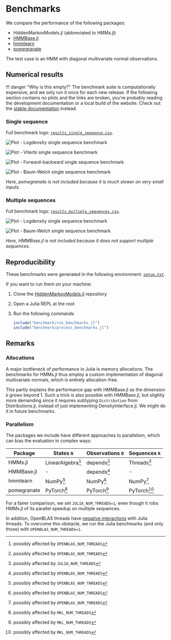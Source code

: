 # Benchmarks

We compare the performance of the following packages:

- HiddenMarkovModels.jl (abbreviated to HMMs.jl)
- [HMMBase.jl](https://github.com/maxmouchet/HMMBase.jl)
- [hmmlearn](https://github.com/hmmlearn/hmmlearn)
- [pomegranate](https://github.com/jmschrei/pomegranate)

The test case is an HMM with diagonal multivariate normal observations.

## Numerical results

!!! danger "Why is this empty?"
      The benchmark suite is computationally expensive, and we only run it once for each new release. If the following section contains no plots and the links are broken, you're probably reading the development documentation or a local build of the website. Check out the [stable documentation](https://gdalle.github.io/HiddenMarkovModels.jl/stable/) instead.

### Single sequence

Full benchmark logs: [`results_single_sequence.csv`](./assets/benchmark/results/results_single_sequence.csv).

![Plot - Logdensity single sequence benchmark](./assets/benchmark/plots/benchmark_single_sequence_logdensity.svg)

![Plot - Viterbi single sequence benchmark](./assets/benchmark/plots/benchmark_single_sequence_viterbi.svg)

![Plot - Forward-backward single sequence benchmark](./assets/benchmark/plots/benchmark_single_sequence_forward_backward.svg)

![Plot - Baum-Welch single sequence benchmark](./assets/benchmark/plots/benchmark_single_sequence_baum_welch.svg)

_Here, pomegranate is not included because it is much slower on very small inputs._

### Multiple sequences

Full benchmark logs: [`results_multiple_sequences.csv`](./assets/benchmark/results/results_multiple_sequences.csv).

![Plot - Logdensity single sequence benchmark](./assets/benchmark/plots/benchmark_multiple_sequences_logdensity.svg)

![Plot - Baum-Welch single sequence benchmark](./assets/benchmark/plots/benchmark_multiple_sequences_baum_welch.svg)

_Here, HMMBase.jl is not included because it does not support multiple sequences._

## Reproducibility

These benchmarks were generated in the following environment: [`setup.txt`](./assets/benchmark/results/setup.txt).

If you want to run them on your machine:

1. Clone the [HiddenMarkovModels.jl](https://github.com/gdalle/HiddenMarkovModels.jl) repository
2. Open a Julia REPL at the root
3. Run the following commands

   ```julia
   include("benchmark/run_benchmarks.jl")
   include("benchmark/process_benchmarks.jl")
   ```

## Remarks

### Allocations

A major bottleneck of performance in Julia is memory allocations.
The benchmarks for HMMs.jl thus employ a custom implementation of diagonal multivariate normals, which is entirely allocation-free.

This partly explains the performance gap with HMMBase.jl as the dimension `D` grows beyond 1.
Such a trick is also possible with HMMBase.jl, but slightly more demanding since it requires subtyping `Distribution` from Distributions.jl, instead of just implementing DensityInterface.jl.
We might do it in future benchmarks.

### Parallelism

The packages we include have different approaches to parallelism, which can bias the evaluation in complex ways:

| Package     | States `N`        | Observations `D` | Sequences `K` |
| ----------- | ----------------- | ---------------- | ------------- |
| HMMs.jl     | LinearAlgebra[^2] | depends[^2]      | Threads[^1]   |
| HMMBase.jl  | -                 | depends[^2]      | -             |
| hmmlearn    | NumPy[^2]         | NumPy[^2]        | NumPy[^2]     |
| pomegranate | PyTorch[^3]       | PyTorch[^3]      | PyTorch[^3]   |

[^1]: possibly affected by `JULIA_NUM_THREADS`
[^2]: possibly affected by `OPENBLAS_NUM_THREADS`
[^3]: possibly affected by `MKL_NUM_THREADS`

For a fairer comparison, we set `JULIA_NUM_THREADS=1`, even though it robs HMMs.jl of its parallel speedup on multiple sequences.

In addition, OpenBLAS threads have [negative interactions](https://github.com/JuliaLang/julia/issues/44201#issuecomment-1585656581) with Julia threads.
To overcome this obstacle, we run the Julia benchmarks (and only those) with `OPENBLAS_NUM_THREADS=1`.
